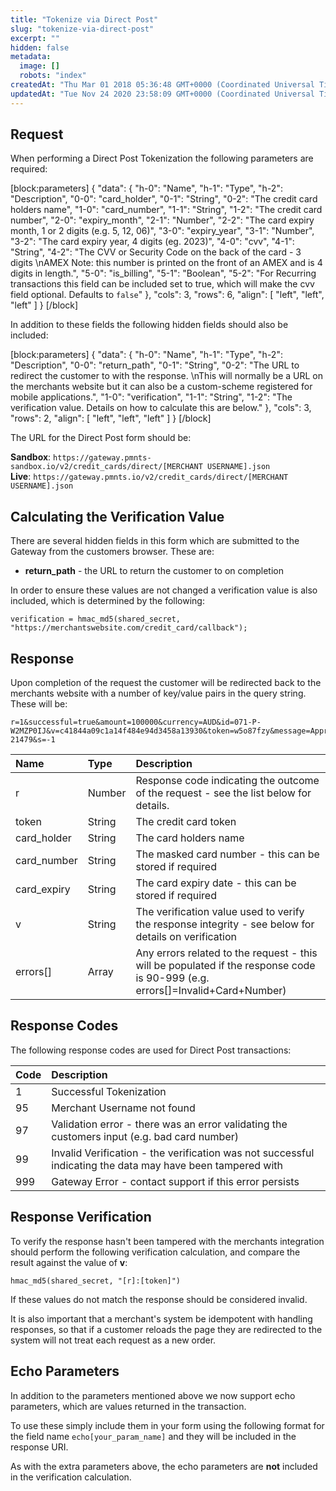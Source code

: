 ```yaml
---
title: "Tokenize via Direct Post"
slug: "tokenize-via-direct-post"
excerpt: ""
hidden: false
metadata: 
  image: []
  robots: "index"
createdAt: "Thu Mar 01 2018 05:36:48 GMT+0000 (Coordinated Universal Time)"
updatedAt: "Tue Nov 24 2020 23:58:09 GMT+0000 (Coordinated Universal Time)"
---
```

## Request

When performing a Direct Post Tokenization the following parameters are required:

[block:parameters]
{
  "data": {
    "h-0": "Name",
    "h-1": "Type",
    "h-2": "Description",
    "0-0": "card_holder",
    "0-1": "String",
    "0-2": "The credit card holders name",
    "1-0": "card_number",
    "1-1": "String",
    "1-2": "The credit card number",
    "2-0": "expiry_month",
    "2-1": "Number",
    "2-2": "The card expiry month, 1 or 2 digits (e.g. 5, 12, 06)",
    "3-0": "expiry_year",
    "3-1": "Number",
    "3-2": "The card expiry year, 4 digits (eg. 2023)",
    "4-0": "cvv",
    "4-1": "String",
    "4-2": "The CVV or Security Code on the back of the card - 3 digits  \nAMEX Note: this number is printed on the front of an AMEX and is 4 digits in length.",
    "5-0": "is_billing",
    "5-1": "Boolean",
    "5-2": "For Recurring transactions this field can be included set to true, which will make the cvv field optional. Defaults to `false`"
  },
  "cols": 3,
  "rows": 6,
  "align": [
    "left",
    "left",
    "left"
  ]
}
[/block]


In addition to these fields the following hidden fields should also be included:

[block:parameters]
{
  "data": {
    "h-0": "Name",
    "h-1": "Type",
    "h-2": "Description",
    "0-0": "return_path",
    "0-1": "String",
    "0-2": "The URL to redirect the customer to with the response.  \nThis will normally be a URL on the merchants website but it can also be a custom-scheme registered for mobile applications.",
    "1-0": "verification",
    "1-1": "String",
    "1-2": "The verification value. Details on how to calculate this are below."
  },
  "cols": 3,
  "rows": 2,
  "align": [
    "left",
    "left",
    "left"
  ]
}
[/block]


The URL for the Direct Post form should be: 

**Sandbox**: `https://gateway.pmnts-sandbox.io/v2/credit_cards/direct/[MERCHANT USERNAME].json`  
**Live**: `https://gateway.pmnts.io/v2/credit_cards/direct/[MERCHANT USERNAME].json`

## Calculating the Verification Value

There are several hidden fields in this form which are submitted to the Gateway from the customers browser. These are:

- **return_path** - the URL to return the customer to on completion

In order to ensure these values are not changed a verification value is also included, which is determined by the following:

```text
verification = hmac_md5(shared_secret, "https://merchantswebsite.com/credit_card/callback");
```

## Response

Upon completion of the request the customer will be redirected back to the merchants website with a number of key/value pairs in the query string. These will be:

```text
r=1&successful=true&amount=100000&currency=AUD&id=071-P-W2MZP0IJ&v=c41844a09c1a14f484e94d3458a13930&token=w5o87fzy&message=Approved&card_holder=Jim+Citizen&card_number=512345XXXXXX2346&card_expiry=03%2F2018&reference=INV-21479&s=-1
```

| Name        | Type          | Description                                                                                                                    |
| :---------- | :------------ | :----------------------------------------------------------------------------------------------------------------------------- |
| r           | Number        | Response code indicating the outcome of the request - see the list below for details.                                          |
| token       | String        | The credit card token                                                                                                          |
| card_holder | String        | The card holders name                                                                                                          |
| card_number | String        | The masked card number - this can be stored if required                                                                        |
| card_expiry | String        | The card expiry date - this can be stored if required                                                                          |
| v           | String        | The verification value used to verify the response integrity - see below for details on verification                           |
| errors\[]   | Array<String> | Any errors related to the request - this will be populated if the response code is 90-999 (e.g. errors\[]=Invalid+Card+Number) |

## Response Codes

The following response codes are used for Direct Post transactions:

| Code | Description                                                                                                |
| :--- | :--------------------------------------------------------------------------------------------------------- |
| 1    | Successful Tokenization                                                                                    |
| 95   | Merchant Username not found                                                                                |
| 97   | Validation error - there was an error validating the customers input (e.g. bad card number)                |
| 99   | Invalid Verification - the verification was not successful indicating the data may have been tampered with |
| 999  | Gateway Error - contact support if this error persists                                                     |

## Response Verification

To verify the response hasn't been tampered with the merchants integration should perform the following verification calculation, and compare the result against the value of **v**:

`hmac_md5(shared_secret, "[r]:[token]")`

If these values do not match the response should be considered invalid. 

It is also important that a merchant's system be idempotent with handling responses, so that if a customer reloads the page they are redirected to the system will not treat each request as a new order.

## Echo Parameters

In addition to the parameters mentioned above we now support echo parameters, which are values returned in the transaction.

To use these simply include them in your form using the following format for the field name `echo[your_param_name]` and they will be included in the response URI.

As with the extra parameters above, the echo parameters are **not** included in the verification calculation.
